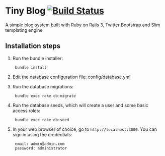 # Tiny Blog [![Build Status](https://travis-ci.org/netfighter/tiny-blog.svg?branch=master)](https://travis-ci.org/netfighter/tiny-blog)
A simple blog system built with Ruby on Rails 3, Twitter Bootstrap and Slim templating engine

## Installation steps

1. Run the bundle installer:

        bundle install

2. Edit the database configuration file: config/database.yml

3. Run the database migrations:

        bundle exec rake db:migrate

4. Run the database seeds, which will create a user and some basic access roles:

        bundle exec rake db:seed

5. In your web browser of choice, go to `http://localhost:3000`. You can sign in using the credentials:

        email: admin@admin.com
        password: administrator
